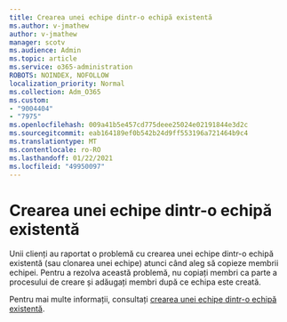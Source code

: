 ```yaml
---
title: Crearea unei echipe dintr-o echipă existentă
ms.author: v-jmathew
author: v-jmathew
manager: scotv
ms.audience: Admin
ms.topic: article
ms.service: o365-administration
ROBOTS: NOINDEX, NOFOLLOW
localization_priority: Normal
ms.collection: Adm_O365
ms.custom:
- "9004404"
- "7975"
ms.openlocfilehash: 009a41b5e457cd775deee25024e02191844e3d2c
ms.sourcegitcommit: eab164189ef0b542b24d9ff553196a721464b9c4
ms.translationtype: MT
ms.contentlocale: ro-RO
ms.lasthandoff: 01/22/2021
ms.locfileid: "49950097"
---
```

# <a name="creating-a-team-from-an-existing-team"></a>Crearea unei echipe dintr-o echipă existentă

Unii clienți au raportat o problemă cu crearea unei echipe dintr-o echipă existentă (sau clonarea unei echipe) atunci când aleg să copieze membrii echipei. Pentru a rezolva această problemă, nu copiați membri ca parte a procesului de creare și adăugați membri după ce echipa este creată.

Pentru mai multe informații, consultați [crearea unei echipe dintr-o echipă existentă](https://support.microsoft.com/office/create-a-team-from-an-existing-team-f41a759b-3101-4af6-93bd-6aba0e5d7635).

